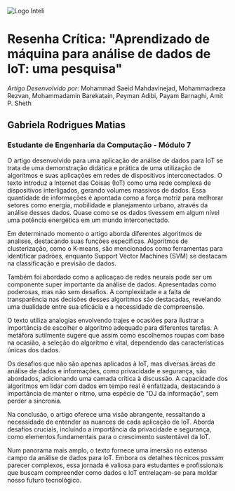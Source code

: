 ![Logo Inteli](https://www.inteli.edu.br/wp-content/uploads/2022/04/28103439/Logo-Container.png)

# Resenha Crítica: "Aprendizado de máquina para análise de dados de IoT: uma pesquisa"
*Artigo Desenvolvido por:* Mohammad Saeid Mahdavinejad, Mohammadreza Rezvan, Mohammadamin Barekatain, Peyman Adibi, Payam Barnaghi, Amit P. Sheth
## Gabriela Rodrigues Matias 
### Estudante de Engenharia da Computação - Módulo 7 

O artigo desenvolvido para uma aplicação de análise de dados para IoT se trata de uma demonstração didática e prática de uma utilização de algoritmos e suas aplicações em redes de dispositivos interconectados. O texto introduz a Internet das Coisas (IoT) como uma rede complexa de dispositivos interligados, gerando volumes massivos de dados. Essa  quantidade de informações é apontada como a força motriz para melhorar setores como energia, mobilidade e planejamento urbano, através da análise desses dados. Quase como se os dados tivessem em algum nível uma potência energética em um mundo interconectado. 

Em determinado momento o artigo aborda diferentes algoritmos de analises, destacando suas funções específicas. Algoritmos de clusterização, como o K-means, são mencionados como ferramentas para identificar padrões, enquanto Support Vector Machines (SVM) se destacam na classificação e previsão de dados.

Também foi abordado como a aplicaçao de redes neurais pode ser um componente super importante da análise de dados. Apresentadas como poderosas, mas não sem desafios. A complexidade e a falta de transparência nas decisões desses algoritmos são destacadas, revelando uma dualidade entre sua eficácia e a necessidade de compreensão.

O texto utiliza analogias envolvendo trajes e ocasiões para ilustrar a importância de escolher o algoritmo adequado para diferentes tarefas. A metáfora sutilmente sugere que assim como escolhemos roupas com base na ocasião, a seleção do algoritmo é vital, dependendo das características únicas dos dados.

Os desafios que não são apenas aplicados à IoT, mas diversas áreas de análise de dados e informações, como privacidade e segurança, são abordados, adicionando uma camada crítica à discussão. A capacidade dos algoritmos em lidar com dados em tempo real é enfatizada, destacando a importância de manter o ritmo, uma espécie de "DJ da informação", sem perder a sincronia.

Na conclusão, o artigo oferece uma visão abrangente, ressaltando a necessidade de entender as nuances de cada aplicação de IoT. Aborda desafios cruciais, incluindo a importância da privacidade e segurança, como elementos fundamentais para o crescimento sustentável da IoT.

Num panorama mais amplo, o texto fornece uma imersão  no extenso campo da análise de dados para IoT. Embora os detalhes técnicos possam parecer complexos, essa jornada é valiosa para estudantes e profissionais que buscam compreender como dados e IoT entrelaçam-se para moldar nosso futuro tecnológico.